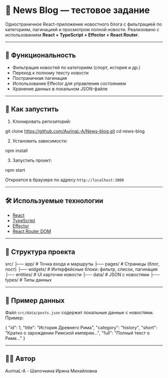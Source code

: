 

# 📰 News Blog — тестовое задание

Одностраничное React-приложение новостного блога с фильтрацией по категориям, пагинацией и просмотром полной новости. Реализовано с использованием **React + TypeScript + Effector + React Router**.

---

## 📌 Функциональность

- Фильтрация новостей по категориям (спорт, история и др.)
- Переход к полному тексту новости
- Постраничная пагинация
- Использование Effector для управления состоянием
- Хранение данных в локальном JSON-файле

---

## 🚀 Как запустить

1. Клонировать репозиторий:


git clone https://github.com/AurinaL-A/News-blog.git
cd news-blog


2. Установить зависимости:


npm install


3. Запустить проект:


npm start


Откроется в браузере по адресу `http://localhost:3000`

---

## 🛠 Используемые технологии

- [React](https://reactjs.org/)
- [TypeScript](https://www.typescriptlang.org/)
- [Effector](https://effector.dev/)
- [React Router DOM](https://reactrouter.com/)

---

## 📁 Структура проекта


src/
├── app/           # Точка входа и маршруты
├── pages/         # Страницы (блог, пост)
├── widgets/       # Интерфейсные блоки: фильтр, список, пагинация
├── entities/      # UI карточки новости
├── data/          # JSON с новостями
├── types/         # Типы данных


---

## 📄 Пример данных

Файл `src/data/posts.json` содержит локальные данные с новостями. Пример:


{
  "id": 1,
  "title": "История Древнего Рима",
  "category": "history",
  "short": "Кратко о зарождении Римской империи...",
  "full": "Полный текст о Риме..."
}


---

## 🧑‍💻 Автор

AurinaL-A - Шапочкина Ирина Михайловна 